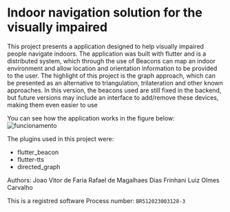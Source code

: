 # Indoor navigation solution for the visually impaired

This project presents a application designed to help visually impaired people navigate indoors.
The application was built with flutter and is a distributed system, which through the use of Beacons can map an indoor environment and allow location and orientation information to be provided to the user.
The highlight of this project is the graph approach, which can be presented as an alternative to triangulation, trilateration and other known approaches.
In this version, the beacons used are still fixed in the backend, but future versions may include an interface to add/remove these devices, making them even easier to use

You can see how the application works in the figure below:
![funcionamento](https://github.com/user-attachments/assets/1b700620-92d5-41d6-9c84-b8018a803210)


The plugins used in this project were:
- flutter_beacon
- flutter-tts
- directed_graph

Authors: 
Joao Vitor de Faria
Rafael de Magalhaes Dias Frinhani
Luiz Olmes Carvalho 

This is a registred software
Process number: `BR512023003128-3`
